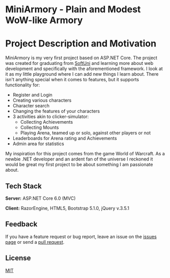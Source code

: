 
# MiniArmory - Plain and Modest WoW-like Armory

# Project Description and Motivation
MiniArmory is my very first project based on ASP.NET Core. The project was created for graduating from [SoftUni](https://softuni.bg) and learning more about web development and specifically with the aforementioned framework. I look at it as my little playground where I can add new things I learn about. There isn't anything special when it comes to features, but it supports functionality for:

* Register and Login
* Creating various characters
* Character search
* Changing the features of your characters
* 3 activities akin to clicker-simulator:
    * Collecting Achievements
    * Collecting Mounts
    * Playing Arena, teamed up or solo, against other players or not    
* Leaderboards for Arena rating and Achievements
* Admin area for statistics

My inspiration for this project comes from the game World of Warcraft. As a newbie .NET developer and an ardent fan of the universe I reckoned it would be great my first project to be about something I am passionate about. 
## Tech Stack

**Server:** ASP.NET Core 6.0 (MVC)

**Client:** RazorEngine, HTML5, Bootstrap 5.1.0, jQuery v.3.5.1


## Feedback

If you have a feature request or bug report, leave an issue on the [issues page](https://github.com/Anxtt/MiniArmory/issues) or send a [pull request](https://github.com/Anxtt/MiniArmory/pulls).


## License

[MIT](https://choosealicense.com/licenses/mit/)

